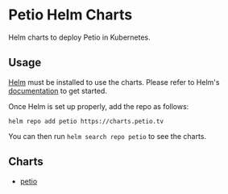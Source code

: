 # Petio Helm Charts

Helm charts to deploy Petio in Kubernetes.

## Usage

[Helm](https://helm.sh) must be installed to use the charts.
Please refer to Helm's [documentation](https://helm.sh/docs/) to get started.

Once Helm is set up properly, add the repo as follows:

```console
helm repo add petio https://charts.petio.tv
```

You can then run `helm search repo petio` to see the charts.

## Charts

* [petio](https://github.com/petio-team/petio-charts/tree/main/charts/petio)
